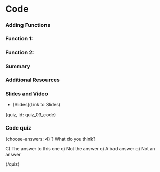 
# Code

<!-- Google Slide ID -->
<!-- SLIDEID -->

<!-- Include a slide PNG with Page_ID from this Slide Deck: -->
<!-- ![](https://docs.google.com/presentation/d/SLIDEID/export/png?id=SLIDEID&pageid=PAGE_ID) -->
<!-- or use  `didactr::gs_slide_df("SLIDEID")$png_markdown` -->

### Adding Functions

### Function 1: 

### Function 2: 


### Summary

### Additional Resources

### Slides and Video

<!-- ![Code](YouTube Link) -->

  - [Slides](Link to Slides)

{quiz, id: quiz_03_code}

### Code quiz

{choose-answers: 4} 
? What do you think?


C) The answer to this one
o) Not the answer
o) A bad answer
o) Not an answer

{/quiz}
